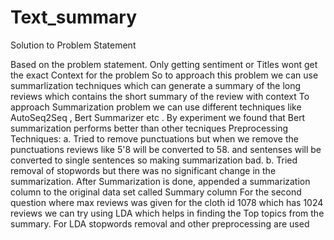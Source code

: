 # Text_summary

Solution to Problem Statement

Based on the problem statement. Only getting sentiment or Titles wont get the exact Context for the problem
So to approach this problem we can use summarlization techniques which can generate a summary of the long reviews which contains the short summary of the review with context
To approach Summarization problem we can use different techniques like AutoSeq2Seq , Bert Summarizer etc .
By experiment we found that Bert summarization performs better than other tecniques
Preprocessing Techniques: a. Tried to remove punctuations but when we remove the punctuations reviews like 5'8 will be converted to 58. and sentenses will be converted to single sentences so making summarization bad. b. Tried removal of stopwords but there was no significant change in the summarization.
After Summarization is done, appended a summarization column to the original data set called Summary column
For the second question where max reviews was given for the cloth id 1078 which has 1024 reviews we can try using LDA which helps in finding the Top topics from the summary. For LDA stopwords removal and other preprocessing are used
